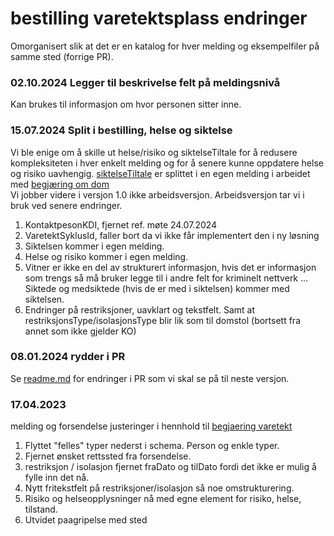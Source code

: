 # bestilling varetektsplass endringer
Omorganisert slik at det er en katalog for hver melding og eksempelfiler på samme sted (forrige PR).

### 02.10.2024 Legger til beskrivelse felt på meldingsnivå
Kan brukes til informasjon om hvor personen sitter inne.
### 15.07.2024 Split i bestilling, helse og siktelse
Vi ble enige om å skille ut helse/risiko og siktelseTiltale for å redusere kompleksiteten i hver enkelt melding og for å senere kunne oppdatere helse og risiko uavhengig.
[siktelseTiltale](../../siktelseTiltale/readme.md) er splittet i en egen melding i arbeidet med [begjæring om dom](../../dom/begjaeringDom/readme.md)
<br/>Vi jobber videre i versjon 1.0 ikke arbeidsversjon. Arbeidsversjon tar vi i bruk ved senere endringer.
1. KontaktpesonKDI, fjernet ref. møte 24.07.2024
2. VaretektSyklusId, faller bort da vi ikke får implementert den i ny løsning
3. Siktelsen kommer i egen melding.
4. Helse og risiko kommer i egen melding.
5. Vitner er ikke en del av strukturert informasjon, hvis det er informasjon som trengs så må bruker legge til i andre felt for kriminelt nettverk ... Siktede og medsiktede (hvis de er med i siktelsen) kommer med siktelsen.
6. Endringer på restriksjoner, uavklart og tekstfelt. Samt at restriksjonsType/isolasjonsType blir lik som til domstol (bortsett fra annet som ikke gjelder KO)
### 08.01.2024 rydder i PR
Se [readme.md](./readme.md) for endringer i PR som vi skal se på til neste versjon.

### 17.04.2023
melding og forsendelse justeringer i hennhold til [begjaering varetekt](../begjaeringVaretekt/1.4/begjaeringVaretekt.schema.json)

1. Flyttet "felles" typer nederst i schema. Person og enkle typer.
2. Fjernet ønsket rettssted fra forsendelse.
3. restriksjon / isolasjon fjernet fraDato og tilDato fordi det ikke er mulig å fylle inn det nå.
4. Nytt fritekstfelt på restriksjoner/isolasjon så noe omstrukturering.
5. Risiko og helseopplysninger nå med egne element for risiko, helse, tilstand.
6. Utvidet paagripelse med sted